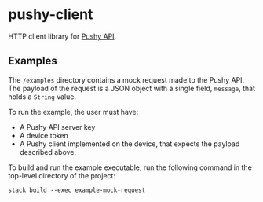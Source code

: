 # pushy-client

HTTP client library for [Pushy API](https://pushy.me/docs/api).

## Examples 

The `/examples` directory contains a mock request made to the Pushy API. The payload of the request is a JSON object with a single field, `message`, that holds a `String` value. 

To run the example, the user must have:
- A Pushy API server key
- A device token
- A Pushy client implemented on the device, that expects the payload described above. 

To build and run the example executable, run the following command in the top-level directory of the project: 

`stack build --exec example-mock-request`

